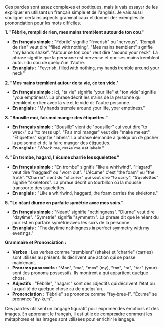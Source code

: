Ces paroles sont assez complexes et poétiques, mais je vais essayer de les expliquer en utilisant un français simple et de l'anglais. Je vais aussi souligner certains aspects grammaticaux et donner des exemples de prononciation pour les mots difficiles.

**1. "Fébrile, rempli de rien, mes mains tremblent autour de ton cou."**

- **En français simple** : "Fébrile" signifie "feverish" ou "nervous". "Rempli de rien" veut dire "filled with nothing". "Mes mains tremblent" signifie "my hands shake". "Autour de ton cou" veut dire "around your neck". La phrase signifie que la personne est nerveuse et que ses mains tremblent autour du cou de quelqu'un d'autre.
- **En anglais** : "Feverish, filled with nothing, my hands tremble around your neck."

**2. "Mes mains tremblent autour de ta vie, de ton vide."**

- **En français simple** : Ici, "ta vie" signifie "your life" et "ton vide" signifie "your emptiness". La phrase décrit les mains de la personne qui tremblent en lien avec la vie et le vide de l'autre personne.
- **En anglais** : "My hands tremble around your life, your emptiness."

**3. "Bousille moi, fais moi manger des étiquettes."**

- **En français simple** : "Bousille" vient de "bousiller" qui veut dire "to wreck" ou "to mess up". "Fais moi manger" veut dire "make me eat". "Étiquettes" signifie "labels". La phrase demande à quelqu'un de gâcher la personne et de la faire manger des étiquettes.
- **En anglais** : "Wreck me, make me eat labels."

**4. "En trombe, hagard, l'écume charrie les squelettes."**

- **En français simple** : "En trombe" signifie "like a whirlwind". "Hagard" veut dire "haggard" ou "worn out". "L'écume" c'est "the foam" ou "the froth". "Charrie" vient de "charrier" qui veut dire "to carry". "Squelettes" signifie "skeletons". La phrase décrit un tourbillon où la mousse transporte des squelettes.
- **En anglais** : "Like a whirlwind, haggard, the foam carries the skeletons."

**5. "Le néant diurne en parfaite symétrie avec mes soirs."**

- **En français simple** : "Néant" signifie "nothingness". "Diurne" veut dire "daytime". "Symétrie" signifie "symmetry". La phrase dit que le néant du jour est en parfaite symétrie avec les soirs de la personne.
- **En anglais** : "The daytime nothingness in perfect symmetry with my evenings."

**Grammaire et Prononciation :**

- **Verbes** : Les verbes comme "tremblent" (shake) et "charrie" (carries) sont utilisés au présent. Ils décrivent une action qui se passe maintenant.
- **Pronoms possessifs** : "Mon", "ma", "mes" (my), "ton", "ta", "tes" (your) sont des pronoms possessifs. Ils montrent à qui appartient quelque chose.
- **Adjectifs** : "Fébrile", "hagard" sont des adjectifs qui décrivent l'état ou la qualité de quelque chose ou de quelqu'un.
- **Prononciation** : "Fébrile" se prononce comme "fay-bree-l". "Écume" se prononce "ay-kum".

Ces paroles utilisent un langage figuratif pour exprimer des émotions et des images. En apprenant le français, il est utile de comprendre comment les métaphores et les images sont utilisées pour enrichir le langage.
